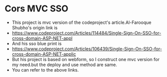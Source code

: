 # Cors MVC SSO

+ This project is mvc version of the codeproject's article.Al-Farooque Shubho's origin link is 
+ https://www.codeproject.com/Articles/114484/Single-Sign-On-SSO-for-cross-domain-ASP-NET-appl
+ And his sso blue print is
+ https://www.codeproject.com/Articles/106439/Single-Sign-On-SSO-for-cross-domain-ASP-NET-applic
+ But his project is based on webform, so I construct one mvc version for my need.but the deploy and use method are same.
+ You can refer to the above links.
